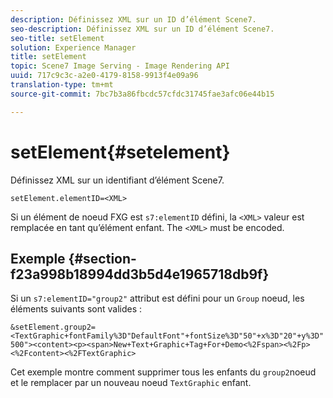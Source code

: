 ```yaml
---
description: Définissez XML sur un ID d’élément Scene7.
seo-description: Définissez XML sur un ID d’élément Scene7.
seo-title: setElement
solution: Experience Manager
title: setElement
topic: Scene7 Image Serving - Image Rendering API
uuid: 717c9c3c-a2e0-4179-8158-9913f4e09a96
translation-type: tm+mt
source-git-commit: 7bc7b3a86fbcdc57cfdc31745fae3afc06e44b15

---
```



# setElement{#setelement}

Définissez XML sur un identifiant d’élément Scene7.

`setElement.elementID=<XML>`

Si un élément de noeud FXG est `s7:elementID` défini, la `<XML>` valeur est remplacée en tant qu’élément enfant. The `<XML>` must be encoded.

## Exemple {#section-f23a998b18994dd3b5d4e1965718db9f}

Si un `s7:elementID="group2"` attribut est défini pour un `Group` noeud, les éléments suivants sont valides :

`&setElement.group2=<TextGraphic+fontFamily%3D"DefaultFont"+fontSize%3D"50"+x%3D"20"+y%3D"500"><content><p><span>New+Text+Graphic+Tag+For+Demo<%2Fspan><%2Fp><%2Fcontent><%2FTextGraphic>`

Cet exemple montre comment supprimer tous les enfants du `group2`noeud et le remplacer par un nouveau noeud `TextGraphic` enfant.
